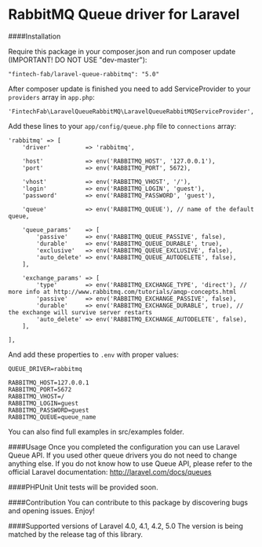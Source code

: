 RabbitMQ Queue driver for Laravel
======================

####Installation

Require this package in your composer.json and run composer update (IMPORTANT! DO NOT USE "dev-master"):

	"fintech-fab/laravel-queue-rabbitmq": "5.0"
    
After composer update is finished you need to add ServiceProvider to your `providers` array in `app.php`:
				
	'FintechFab\LaravelQueueRabbitMQ\LaravelQueueRabbitMQServiceProvider',

Add these lines to your `app/config/queue.php` file to `connections` array:
   
	'rabbitmq' => [
		'driver'          => 'rabbitmq',

		'host'            => env('RABBITMQ_HOST', '127.0.0.1'),
		'port'            => env('RABBITMQ_PORT', 5672),

		'vhost'           => env('RABBITMQ_VHOST', '/'),
		'login'           => env('RABBITMQ_LOGIN', 'guest'),
		'password'        => env('RABBITMQ_PASSWORD', 'guest'),

		'queue'           => env('RABBITMQ_QUEUE'), // name of the default queue,

		'queue_params'    => [
			'passive'     => env('RABBITMQ_QUEUE_PASSIVE', false),
			'durable'     => env('RABBITMQ_QUEUE_DURABLE', true),
			'exclusive'   => env('RABBITMQ_QUEUE_EXCLUSIVE', false),
			'auto_delete' => env('RABBITMQ_QUEUE_AUTODELETE', false),
		],

		'exchange_params' => [
			'type'        => env('RABBITMQ_EXCHANGE_TYPE', 'direct'), // more info at http://www.rabbitmq.com/tutorials/amqp-concepts.html
			'passive'     => env('RABBITMQ_EXCHANGE_PASSIVE', false),
			'durable'     => env('RABBITMQ_EXCHANGE_DURABLE', true), // the exchange will survive server restarts
			'auto_delete' => env('RABBITMQ_EXCHANGE_AUTODELETE', false),
		],

	],
		
And add these properties to `.env` with proper values: 

	QUEUE_DRIVER=rabbitmq

	RABBITMQ_HOST=127.0.0.1
	RABBITMQ_PORT=5672
	RABBITMQ_VHOST=/
	RABBITMQ_LOGIN=guest
	RABBITMQ_PASSWORD=guest
	RABBITMQ_QUEUE=queue_name

You can also find full examples in src/examples folder. 

####Usage
Once you completed the configuration you can use Laravel Queue API. If you used other queue drivers you do not need to change anything else. If you do not know how to use Queue API, please refer to the official Laravel documentation: http://laravel.com/docs/queues

####PHPUnit
Unit tests will be provided soon.

####Contribution
You can contribute to this package by discovering bugs and opening issues. Enjoy!

####Supported versions of Laravel
4.0, 4.1, 4.2, 5.0
The version is being matched by the release tag of this library.
